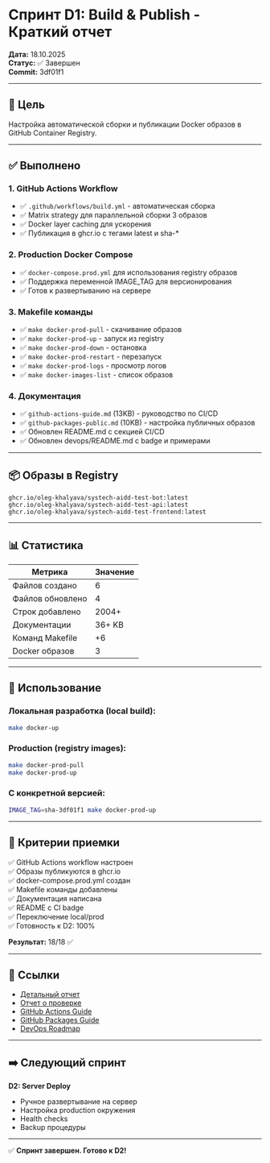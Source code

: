 # Спринт D1: Build & Publish - Краткий отчет

**Дата:** 18.10.2025  
**Статус:** ✅ Завершен  
**Commit:** 3df01f1

---

## 🎯 Цель

Настройка автоматической сборки и публикации Docker образов в GitHub Container Registry.

---

## ✅ Выполнено

### 1. GitHub Actions Workflow
- ✅ `.github/workflows/build.yml` - автоматическая сборка
- ✅ Matrix strategy для параллельной сборки 3 образов
- ✅ Docker layer caching для ускорения
- ✅ Публикация в ghcr.io с тегами latest и sha-*

### 2. Production Docker Compose
- ✅ `docker-compose.prod.yml` для использования registry образов
- ✅ Поддержка переменной IMAGE_TAG для версионирования
- ✅ Готов к развертыванию на сервере

### 3. Makefile команды
- ✅ `make docker-prod-pull` - скачивание образов
- ✅ `make docker-prod-up` - запуск из registry
- ✅ `make docker-prod-down` - остановка
- ✅ `make docker-prod-restart` - перезапуск
- ✅ `make docker-prod-logs` - просмотр логов
- ✅ `make docker-images-list` - список образов

### 4. Документация
- ✅ `github-actions-guide.md` (13KB) - руководство по CI/CD
- ✅ `github-packages-public.md` (10KB) - настройка публичных образов
- ✅ Обновлен README.md с секцией CI/CD
- ✅ Обновлен devops/README.md с badge и примерами

---

## 📦 Образы в Registry

```
ghcr.io/oleg-khalyava/systech-aidd-test-bot:latest
ghcr.io/oleg-khalyava/systech-aidd-test-api:latest
ghcr.io/oleg-khalyava/systech-aidd-test-frontend:latest
```

---

## 📊 Статистика

| Метрика | Значение |
|---------|----------|
| Файлов создано | 6 |
| Файлов обновлено | 4 |
| Строк добавлено | 2004+ |
| Документации | 36+ KB |
| Команд Makefile | +6 |
| Docker образов | 3 |

---

## 🚀 Использование

### Локальная разработка (local build):
```bash
make docker-up
```

### Production (registry images):
```bash
make docker-prod-pull
make docker-prod-up
```

### С конкретной версией:
```bash
IMAGE_TAG=sha-3df01f1 make docker-prod-up
```

---

## 📝 Критерии приемки

✅ GitHub Actions workflow настроен  
✅ Образы публикуются в ghcr.io  
✅ docker-compose.prod.yml создан  
✅ Makefile команды добавлены  
✅ Документация написана  
✅ README с CI badge  
✅ Переключение local/prod  
✅ Готовность к D2: 100%

**Результат:** 18/18 ✅

---

## 🔗 Ссылки

- [Детальный отчет](d1-completed.md)
- [Отчет о проверке](d1-verification.md)
- [GitHub Actions Guide](../github-actions-guide.md)
- [GitHub Packages Guide](../github-packages-public.md)
- [DevOps Roadmap](../devops-roadmap.md)

---

## ➡️ Следующий спринт

**D2: Server Deploy**
- Ручное развертывание на сервер
- Настройка production окружения
- Health checks
- Backup процедуры

---

✅ **Спринт завершен. Готово к D2!**

